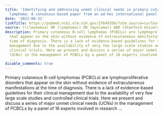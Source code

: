 ```yaml
---
title: 'Identifying and addressing unmet clinical needs in primary cutaneous B-cell
  lymphoma: A consensus-based paper from an ad-hoc international panel'
date: '2023-08-31'
linkTitle: https://pubmed.ncbi.nlm.nih.gov/37649350/?utm_source=curl&utm_medium=rss&utm_campaign=pubmed-2&utm_content=1Rkszs2HVZ2RHP33OibaNFew6VK-LzjJWTD4GwmLlk8B-wCceh&fc=20220923065203&ff=20230901181251&v=2.17.9.post6+86293ac
source: (((leukemia) OR (lymphoma)) OR (myeloma)) AND (Stanford University[Affiliation])
description: Primary cutaneous B-cell lymphomas (PCBCLs) are lymphoproliferative disorders
  that appear on the skin without evidence of extracutaneous manifestations at the
  time of diagnosis. There is a lack of evidence-based guidelines for their clinical
  management due to the availability of very few large scale studies and controlled
  clinical trials. Here we present and discuss a series of major unmet clinical needs
  (UCNs) in the management of PCBCLs by a panel of 16 experts involved in research
  ...
disable_comments: true
---
```

Primary cutaneous B-cell lymphomas (PCBCLs) are lymphoproliferative disorders that appear on the skin without evidence of extracutaneous manifestations at the time of diagnosis. There is a lack of evidence-based guidelines for their clinical management due to the availability of very few large scale studies and controlled clinical trials. Here we present and discuss a series of major unmet clinical needs (UCNs) in the management of PCBCLs by a panel of 16 experts involved in research ...